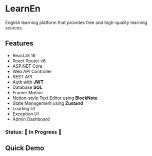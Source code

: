 
# LearnEn

English learning platform that provides free and high-quality learning sources.


## Features
- ReactJS 18
- React Router v6
- ASP.NET Core
- Web API Controller
- REST API
- Auth with **JWT**
- Database **SQL**
- Framer Motion
- Notion-style Text Editor using **BlockNote**
- State Management using **Zustand**
- Loading UI
- Exception UI
- Admin Dashboard

### Status: 🚧 In Progress 🚧

## Quick Demo

